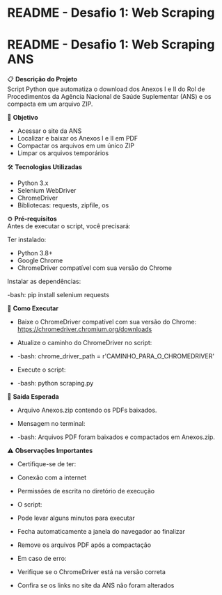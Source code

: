 # README - Desafio 1: Web Scraping
# README - Desafio 1: Web Scraping ANS

📋 **Descrição do Projeto**  
Script Python que automatiza o download dos Anexos I e II do Rol de Procedimentos da Agência Nacional de Saúde Suplementar (ANS) e os compacta em um arquivo ZIP.

🎯 **Objetivo**  
- Acessar o site da ANS  
- Localizar e baixar os Anexos I e II em PDF  
- Compactar os arquivos em um único ZIP  
- Limpar os arquivos temporários

🛠️ **Tecnologias Utilizadas**  
- Python 3.x  
- Selenium WebDriver  
- ChromeDriver  
- Bibliotecas: requests, zipfile, os

⚙️ **Pré-requisitos**  
Antes de executar o script, você precisará:

Ter instalado:  
- Python 3.8+  
- Google Chrome  
- ChromeDriver compatível com sua versão do Chrome  

Instalar as dependências:  
 
-bash:  pip install selenium requests 

🚀 **Como Executar**

- Baixe o ChromeDriver compatível com sua versão do Chrome: https://chromedriver.chromium.org/downloads

- Atualize o caminho do ChromeDriver no script:

- -bash:   chrome_driver_path = r'CAMINHO_PARA_O_CHROMEDRIVER'

- Execute o script:

- -bash:   python scraping.py

📌 **Saída Esperada** 

- Arquivo Anexos.zip contendo os PDFs baixados.

- Mensagem no terminal:

- -bash:  Arquivos PDF foram baixados e compactados em Anexos.zip.

⚠️ **Observações Importantes**

- Certifique-se de ter:

- Conexão com a internet

- Permissões de escrita no diretório de execução

- O script:

- Pode levar alguns minutos para executar

- Fecha automaticamente a janela do navegador ao finalizar

- Remove os arquivos PDF após a compactação

- Em caso de erro:

- Verifique se o ChromeDriver está na versão correta

- Confira se os links no site da ANS não foram alterados
